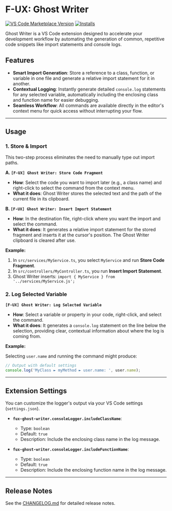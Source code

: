 # F-UX: Ghost Writer

[![VS Code Marketplace Version](https://img.shields.io/visual-studio-marketplace/v/NewRealityDesigns.ghost-writer?style=flat-square&label=Marketplace)](https://marketplace.visualstudio.com/items?itemName=NewRealityDesigns.ghost-writer)
[![Installs](https://img.shields.io/visual-studio-marketplace/i/NewRealityDesigns.ghost-writer?style=flat-square)](https://marketplace.visualstudio.com/items?itemName=NewRealityDesigns.ghost-writer)

Ghost Writer is a VS Code extension designed to accelerate your development workflow by automating the generation of common, repetitive code snippets like import statements and console logs.

## Features

-   **Smart Import Generation**: Store a reference to a class, function, or variable in one file and generate a relative import statement for it in another.
-   **Contextual Logging**: Instantly generate detailed `console.log` statements for any selected variable, automatically including the enclosing class and function name for easier debugging.
-   **Seamless Workflow**: All commands are available directly in the editor's context menu for quick access without interrupting your flow.

---

## Usage

### 1. Store & Import

This two-step process eliminates the need to manually type out import paths.

**A. `[F-UX] Ghost Writer: Store Code Fragment`**

-   **How**: Select the code you want to import later (e.g., a class name) and right-click to select the command from the context menu.
-   **What it does**: Ghost Writer stores the selected text and the path of the current file in its clipboard.

**B. `[F-UX] Ghost Writer: Insert Import Statement`**

-   **How**: In the destination file, right-click where you want the import and select the command.
-   **What it does**: It generates a relative import statement for the stored fragment and inserts it at the cursor's position. The Ghost Writer clipboard is cleared after use.

**Example:**

1.  In `src/services/MyService.ts`, you select `MyService` and run **Store Code Fragment**.
2.  In `src/controllers/MyController.ts`, you run **Insert Import Statement**.
3.  Ghost Writer inserts: `import { MyService } from '../services/MyService.js';`

### 2. Log Selected Variable

**`[F-UX] Ghost Writer: Log Selected Variable`**

-   **How**: Select a variable or property in your code, right-click, and select the command.
-   **What it does**: It generates a `console.log` statement on the line below the selection, providing clear, contextual information about where the log is coming from.

**Example:**

Selecting `user.name` and running the command might produce:

```typescript
// Output with default settings
console.log('MyClass ► myMethod ► user.name: ', user.name);
```

---

## Extension Settings

You can customize the logger's output via your VS Code settings (`settings.json`).

-   **`fux-ghost-writer.consoleLogger.includeClassName`**:
    -   Type: `boolean`
    -   Default: `true`
    -   Description: Include the enclosing class name in the log message.

-   **`fux-ghost-writer.consoleLogger.includeFunctionName`**:
    -   Type: `boolean`
    -   Default: `true`
    -   Description: Include the enclosing function name in the log message.

---

## Release Notes

See the [CHANGELOG.md](./CHANGELOG.md) for detailed release notes.